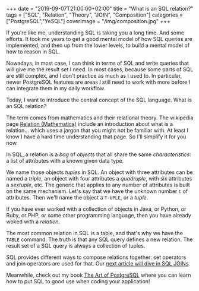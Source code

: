 +++
date = "2019-09-07T21:00:00+02:00"
title = "What is an SQL relation?"
tags = ["SQL", "Relation", "Theory", "JOIN", "Composition"]
categories = ["PostgreSQL","YeSQL"]
coverImage = "/img/composition.jpg"
+++

If you're like me, understanding SQL is taking you a long time. And some
efforts. It took me years to get a good mental model of how SQL queries are
implemented, and then up from the lower levels, to build a mental model of
how to reason in SQL. 

Nowadays, in most case, I can think in terms of SQL and write queries that
will give me the result set I need. In most cases, because some parts of SQL
are still complex, and I don't practice as much as I used to. In particular,
newer PostgreSQL features are areas I still need to work with more before I
can integrate them in my daily workflow.

Today, I want to introduce the central concept of the SQL language. What is
an SQL relation?

<!--more-->

The term comes from mathematics and their relational theory. The wikipedia
page [Relation
(Mathematics)](https://simple.wikipedia.org/wiki/Relation_(mathematics))
include an introduction about what is a relation... which uses a jargon that
you might not be familiar with. At least I know I have a hard time
understanding that page. So I'll simplify it for you now.

In SQL, a relation is a *bag* of *objects* that all share the same
*characteristics*: a list of attributes with a known given data type. 

We name those objects *tuples* in SQL. An object with three attributes can
be named a *triple*, an object with four attributes a *quadruple*, with six
attributes a *sextuple*, etc. The generic that applies to any number of
attributes is built on the same mechanism. Let's say that we have the
unknown number `t` of attributes. Then we'll name the object a `T-UPLE`, or
a *tuple*.

If you have ever worked with a collection of objects in Java, or Python, or
Ruby, or PHP, or some other programming language, then you have already
woked with a *relation*.

The most common relation in SQL is a table, and that's why we have the
`TABLE` command. The truth is that any SQL query defines a new relation. The
result set of a SQL query is always a collection of tuples.

SQL provides different ways to compose relations together: set operators and
join operators are used for that. Our [next article will dive in SQL
JOINs](/blog/2019-09-sql-joins/).

Meanwhile, check out my book [The Art of
PostgreSQL](https://theartofpostgresql.com) where you can learn how to put
SQL to good use when coding your application!
